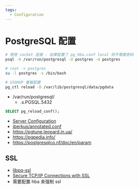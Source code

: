 ```yaml
---
tags:
  - Configuration
---
```


# PostgreSQL 配置

```bash
# 使用 socket 连接 - 如果配置了 pg_hba.conf local 则不需要密码
psql -h /var/run/postgresql -U postgres -d postgres

# root -> postgres
su -l postgres -s /bin/bash

# SIGHUP 重载配置
pg_ctl reload -D /var/lib/postgresql/data/pgdata
```

- /var/run/postgresql/
  - .s.PGSQL.5432

```sql
SELECT pg_reload_conf();
```

- [Server Configuration](https://www.postgresql.org/docs/current/runtime-config.html)
- [jberkus/annotated.conf](https://github.com/jberkus/annotated.conf)
- https://pgtune.leopard.in.ua/
- https://pgpedia.info/
- https://postgresqlco.nf/doc/en/param

## SSL

- [libpq-ssl](https://www.postgresql.org/docs/current/libpq-ssl.html)
- [Secure TCP/IP Connections with SSL](https://www.postgresql.org/docs/current/ssl-tcp.html)
- 需要配置 hba 来强制 ssl

